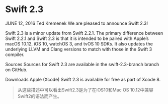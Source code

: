 # Swift 2.3

JUNE 12, 2016 Ted Kremenek
We are pleased to announce Swift 2.3!

Swift 2.3 is a minor update from Swift 2.2.1. The primary difference between Swift 2.2.1 and Swift 2.3 is that it is intended to be paired with Apple’s macOS 10.12, iOS 10, watchOS 3, and tvOS 10 SDKs. It also updates the underlying LLVM and Clang versions to match with those in the Swift 3 compiler.

Sources
Sources for Swift 2.3 are available in the swift-2.3-branch branch on GitHub.

Downloads
Apple (Xcode)
Swift 2.3 is available for free as part of Xcode 8.

> 从这些描述中可以看出Swift2.3是为了在iOS10和Mac OS 10.12中兼容Swift2的语法而产生。

